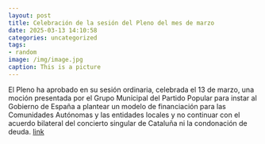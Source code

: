 ```yaml
---
layout: post
title: Celebración de la sesión del Pleno del mes de marzo
date: 2025-03-13 14:10:58
categories: uncategorized
tags:
- random
image: /img/image.jpg
caption: This is a picture
---
```

El Pleno ha aprobado en su sesión ordinaria, celebrada el 13 de marzo, una moción presentada por el Grupo Municipal del Partido Popular para instar al Gobierno de España a plantear un modelo de financiación para las Comunidades Autónomas y las entidades locales y no continuar con el acuerdo bilateral del concierto singular de Cataluña ni la condonación de deuda.   [link](https://www.ayto-villacanada.es/noticias/celebracion-de-la-sesion-del-pleno-del-mes-de-marzo-2/)
